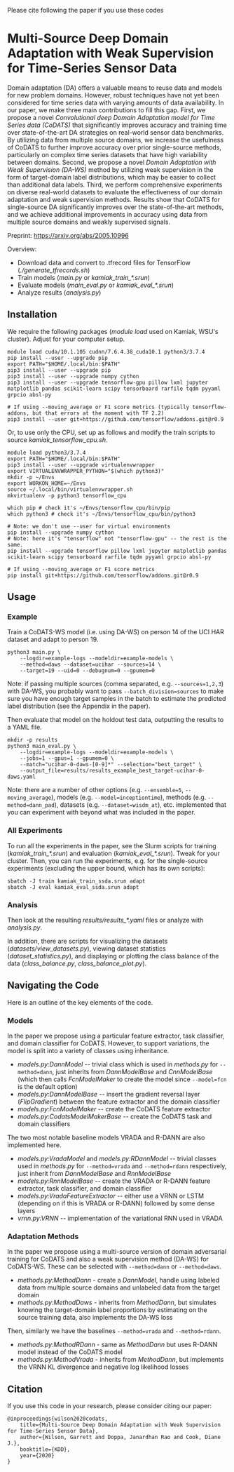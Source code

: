 Please cite following the paper if you use these codes
# Multi-Source Deep Domain Adaptation with Weak Supervision for Time-Series Sensor Data

Domain adaptation (DA) offers a valuable means to reuse data and models for new
problem domains. However, robust techniques have not yet been considered for
time series data with varying amounts of data availability. In our paper, we
make three main contributions to fill this gap. First, we propose a novel
*Convolutional deep Domain Adaptation model for Time Series data (CoDATS)* that
significantly improves accuracy and training time over state-of-the-art DA
strategies on real-world sensor data benchmarks. By utilizing data from multiple
source domains, we increase the usefulness of CoDATS to further improve
accuracy over prior single-source methods, particularly on complex time series
datasets that have high variability between domains. Second, we propose a novel
*Domain Adaptation with Weak Supervision (DA-WS)* method by utilizing weak
supervision in the form of target-domain label distributions, which may be
easier to collect than additional data labels. Third, we perform comprehensive
experiments on diverse real-world datasets to evaluate the effectiveness of our
domain adaptation and weak supervision methods. Results show that CoDATS for
single-source DA significantly improves over the state-of-the-art methods, and
we achieve additional improvements in accuracy using data from multiple source
domains and weakly supervised signals.

Preprint: https://arxiv.org/abs/2005.10996

Overview:

- Download data and convert to .tfrecord files for TensorFlow
  (*./generate_tfrecords.sh*)
- Train models (*main.py* or *kamiak_train_\*.srun*)
- Evaluate models (*main_eval.py* or *kamiak_eval_\*.srun*)
- Analyze results (*analysis.py*)

## Installation

We require the following packages (*module load* used on Kamiak, WSU's cluster).
Adjust for your computer setup.

    module load cuda/10.1.105 cudnn/7.6.4.38_cuda10.1 python3/3.7.4
    pip install --user --upgrade pip
    export PATH="$HOME/.local/bin:$PATH"
    pip3 install --user --upgrade pip
    pip3 install --user --upgrade numpy cython
    pip3 install --user --upgrade tensorflow-gpu pillow lxml jupyter matplotlib pandas scikit-learn scipy tensorboard rarfile tqdm pyyaml grpcio absl-py

    # If using --moving_average or F1 score metrics (typically tensorflow-addons, but that errors at the moment with TF 2.2)
    pip3 install --user git+https://github.com/tensorflow/addons.git@r0.9

Or, to use only the CPU, set up as follows and modify the train scripts to
source *kamiak_tensorflow_cpu.sh*.

    module load python3/3.7.4
    export PATH="$HOME/.local/bin:$PATH"
    pip3 install --user --upgrade virtualenvwrapper
    export VIRTUALENVWRAPPER_PYTHON="$(which python3)"
    mkdir -p ~/Envs
    export WORKON_HOME=~/Envs
    source ~/.local/bin/virtualenvwrapper.sh
    mkvirtualenv -p python3 tensorflow_cpu

    which pip # check it's ~/Envs/tensorflow_cpu/bin/pip
    which python3 # check it's ~/Envs/tensorflow_cpu/bin/python3

    # Note: we don't use --user for virtual environments
    pip install --upgrade numpy cython
    # Note: here it's "tensorflow" not "tensorflow-gpu" -- the rest is the same.
    pip install --upgrade tensorflow pillow lxml jupyter matplotlib pandas scikit-learn scipy tensorboard rarfile tqdm pyyaml grpcio absl-py

    # If using --moving_average or F1 score metrics
    pip install git+https://github.com/tensorflow/addons.git@r0.9

## Usage

### Example

Train a CoDATS-WS model (i.e. using DA-WS) on person 14 of the UCI HAR dataset
and adapt to person 19.

    python3 main.py \
        --logdir=example-logs --modeldir=example-models \
        --method=daws --dataset=ucihar --sources=14 \
        --target=19 --uid=0 --debugnum=0 --gpumem=0

Note: if passing multiple sources (comma separated, e.g. ``--sources=1,2,3``)
with DA-WS, you probably want to pass ``--batch_division=sources`` to make sure
you have enough target samples in the batch to estimate the predicted label
distribution (see the Appendix in the paper).

Then evaluate that model on the holdout test data, outputting the results to a
YAML file.

    mkdir -p results
    python3 main_eval.py \
        --logdir=example-logs --modeldir=example-models \
        --jobs=1 --gpus=1 --gpumem=0 \
        --match="ucihar-0-daws-[0-9]*" --selection="best_target" \
        --output_file=results/results_example_best_target-ucihar-0-daws.yaml

Note: there are a number of other options (e.g. ``--ensemble=5``,
``--moving_average``), models (e.g. ``--model=inceptiontime``), methods (e.g.
``--method=dann_pad``), datasets (e.g. ``--dataset=wisdm_at``), etc. implemented that
you can experiment with beyond what was included in the paper.

### All Experiments

To run all the experiments in the paper, see the Slurm scripts for training
(*kamiak_train_\*.srun*) and evaluation (*kamiak_eval_\*.srun*). Tweak
for your cluster. Then, you can run the experiments, e.g. for the single-source
experiments (excluding the upper bound, which has its own scripts):

    sbatch -J train kamiak_train_ssda.srun adapt
    sbatch -J eval kamiak_eval_ssda.srun adapt

### Analysis

Then look at the resulting *results/results_\*.yaml* files or analyze with
*analysis.py*.

In addition, there are scripts for visualizing the datasets
(*datasets/view_datasets.py*), viewing dataset statistics
(*dataset_statistics.py*), and displaying or plotting the class balance of the
data (*class_balance.py*, *class_balance_plot.py*).

## Navigating the Code

Here is an outline of the key elements of the code.

### Models

In the paper we propose using a particular feature extractor, task classifier,
and domain classifier for CoDATS. However, to support variations, the model is
split into a variety of classes using inheritance.

- *models.py:DannModel* -- trivial class which is used in *methods.py* for
  ``--method=dann``, just inherits from *DannModelBase* and *CnnModelBase* (which
  then calls *FcnModelMaker* to create the model since ``--model=fcn`` is the
  default option)
- *models.py:DannModelBase* -- insert the gradient reversal layer
  (*FlipGradient*) between the feature extractor and the domain classifier
- *models.py:FcnModelMaker* -- create the CoDATS feature extractor
- *models.py:CodatsModelMakerBase* -- create the CoDATS task and domain
  classifiers

The two most notable baseline models VRADA and R-DANN are also implemented here.

- *models.py:VradaModel* and *models.py:RDannModel* -- trivial classes used in
  *methods.py* for ``--method=vrada`` and ``--method=rdann`` respectively, just inherit
  from *DannModelBase* and *RnnModelBase*
- *models.py:RnnModelBase* -- create the VRADA or R-DANN feature extractor, task
  classifier, and domain classifier
- *models.py:VradaFeatureExtractor* -- either use a VRNN or LSTM (depending on
  if this is VRADA or R-DANN) followed by some dense layers
- *vrnn.py:VRNN* -- implementation of the variational RNN used in VRADA

### Adaptation Methods

In the paper we propose using a multi-source version of domain adversarial
training for CoDATS and also a weak supervision method (DA-WS) for CoDATS-WS.
These can be selected with ``--method=dann`` or ``--method=daws``.

- *methods.py:MethodDann* - create a *DannModel*, handle using labeled data from
  multiple source domains and unlabeled data from the target domain
- *methods.py:MethodDaws* - inherits from *MethodDann*, but simulates knowing
  the target-domain label proportions by estimating on the source training data,
  also implements the DA-WS loss

Then, similarly we have the baselines ``--method=vrada`` and ``--method=rdann``.

- *methods.py:MethodRDann* - same as *MethodDann* but uses R-DANN model instead
  of the CoDATS model
- *methods.py:MethodVrada* - inherits from *MethodDann*, but implements the
  VRNN KL divergence and negative log likelihood losses


## Citation

If you use this code in your research, please consider citing our paper:

    @inproceedings{wilson2020codats,
        title={Multi-Source Deep Domain Adaptation with Weak Supervision for Time-Series Sensor Data},
        author={Wilson, Garrett and Doppa, Janardhan Rao and Cook, Diane J.},
        booktitle={KDD},
        year={2020}
    }
